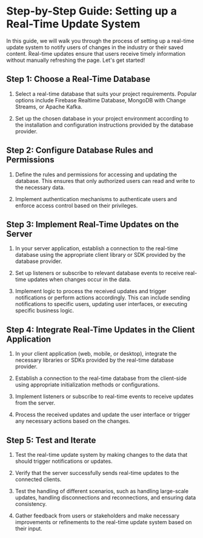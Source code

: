 # Step-by-Step Guide: Setting up a Real-Time Update System

In this guide, we will walk you through the process of setting up a real-time update system to notify users of changes in the industry or their saved content. Real-time updates ensure that users receive timely information without manually refreshing the page. Let's get started!

## Step 1: Choose a Real-Time Database

1. Select a real-time database that suits your project requirements. Popular options include Firebase Realtime Database, MongoDB with Change Streams, or Apache Kafka.

2. Set up the chosen database in your project environment according to the installation and configuration instructions provided by the database provider.

## Step 2: Configure Database Rules and Permissions

1. Define the rules and permissions for accessing and updating the database. This ensures that only authorized users can read and write to the necessary data.

2. Implement authentication mechanisms to authenticate users and enforce access control based on their privileges.

## Step 3: Implement Real-Time Updates on the Server

1. In your server application, establish a connection to the real-time database using the appropriate client library or SDK provided by the database provider.

2. Set up listeners or subscribe to relevant database events to receive real-time updates when changes occur in the data.

3. Implement logic to process the received updates and trigger notifications or perform actions accordingly. This can include sending notifications to specific users, updating user interfaces, or executing specific business logic.

## Step 4: Integrate Real-Time Updates in the Client Application

1. In your client application (web, mobile, or desktop), integrate the necessary libraries or SDKs provided by the real-time database provider.

2. Establish a connection to the real-time database from the client-side using appropriate initialization methods or configurations.

3. Implement listeners or subscribe to real-time events to receive updates from the server.

4. Process the received updates and update the user interface or trigger any necessary actions based on the changes.

## Step 5: Test and Iterate

1. Test the real-time update system by making changes to the data that should trigger notifications or updates.

2. Verify that the server successfully sends real-time updates to the connected clients.

3. Test the handling of different scenarios, such as handling large-scale updates, handling disconnections and reconnections, and ensuring data consistency.

4. Gather feedback from users or stakeholders and make necessary improvements or refinements to the real-time update system based on their input.

